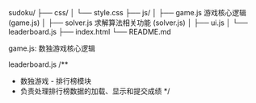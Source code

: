 sudoku/
├── css/
│   └── style.css
├── js/
│   ├── game.js 游戏核心逻辑 (game.js)
│   ├── solver.js   求解算法相关功能 (solver.js)
│   ├── ui.js
│   └── leaderboard.js
├── index.html
└── README.md


game.js: 数独游戏核心逻辑

leaderboard.js
/**
 * 数独游戏 - 排行榜模块
 * 负责处理排行榜数据的加载、显示和提交成绩
 */